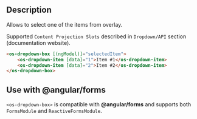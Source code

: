 ## Description

Allows to select one of the items from overlay.

Supported `Content Projection Slots` described in `Dropdown/API` section (documentation website).

```html
<os-dropdown-box [(ngModel)]="selectedItem">
    <os-dropdown-item [data]="1">Item #1</os-dropdown-item>
    <os-dropdown-item [data]="2">Item #2</os-dropdown-item>
</os-dropdown-box>
```

## Use with **@angular/forms**

`<os-dropdown-box>` is compatible with **@angular/forms** and supports both `FormsModule` and `ReactiveFormsModule`.
